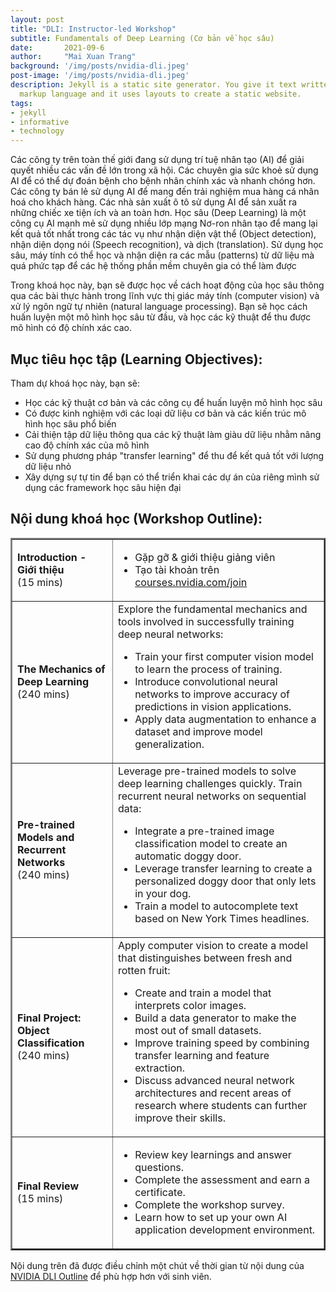 ```yaml
---
layout: post
title: "DLI: Instructor-led Workshop"
subtitle: Fundamentals of Deep Learning (Cơ bản về học sâu)
date:       2021-09-6
author:     "Mai Xuan Trang"
background: '/img/posts/nvidia-dli.jpeg'
post-image: '/img/posts/nvidia-dli.jpeg'
description: Jekyll is a static site generator. You give it text written in your favorite
  markup language and it uses layouts to create a static website.
tags:
- jekyll
- informative
- technology
---
```


Các công ty trên toàn thế giới đang sử dụng trí tuệ nhân tạo (AI) để giải quyết nhiều các vấn đề lớn trong xã hội. Các chuyên gia sức khoẻ sử dụng AI để có thể dự đoán bệnh cho bệnh nhân chính xác và nhanh chóng hơn. Các công ty bán lẻ sử dụng AI để mang đến trải nghiệm mua hàng cá nhân hoá cho khách hàng. Các nhà sản xuất ô tô sử dụng AI để sản xuất ra những chiếc xe tiện ích và an toàn hơn. Học sâu (Deep Learning) là một công cụ AI mạnh mẻ sử dụng nhiều lớp mạng Nơ-ron nhân tạo để mang lại kết quả tốt nhất trong các tác vụ như nhận diện vật thể (Object detection), nhận diện dọng nói (Speech recognition), và dịch (translation). Sử dụng học sâu, máy tính có thể học và nhận diện ra các mẫu (patterns) từ dữ liệu mà quá phức tạp để các hệ thống phần mềm chuyên gia có thể làm được

Trong khoá học này, bạn sẽ được học về cách hoạt động của học sâu thông qua các bài thực hành trong lĩnh vực thị giác máy tính (computer vision) và xử lý ngôn ngữ tự nhiên (natural language processing). Bạn sẽ học cách huấn luyện một mô hình học sâu từ đầu, và học các kỹ thuật để thu được mô hình có độ chính xác cao.

## Mục tiêu học tập (Learning Objectives):

Tham dự khoá học này, bạn sẽ:
- Học các kỹ thuật cơ bản và các công cụ để huấn luyện mô hình học sâu
- Có được kinh nghiệm với các loại dữ liệu cơ bản và các kiến trúc mô hình học sâu phổ biến
- Cải thiện tập dữ liệu thông qua các kỹ thuật làm giàu dữ liệu nhằm nâng cao độ chính xác của mô hình
- Sử dụng phương pháp "transfer learning" để thu để kết quả tốt với lượng dữ liệu nhỏ
- Xây dựng sự tự tin để bạn có thể triển khai các dự án của riêng mình sử dụng các framework học sâu hiện đại


## Nội dung khoá học (Workshop Outline):

<table border="2" cellspacing="0" cellpadding="5"> 
    <tbody> 
     <tr> 
      <td><strong>Introduction - <br>Giới thiệu</strong><br> (15 mins)</td> 
      <td>
       <ul> 
        <li>Gặp gỡ & giới thiệu giảng viên</li> 
        <li>Tạo tài khoản trên 
            <a href="https://courses.nvidia.com/join">courses.nvidia.com/join</a>
        </li>
       </ul></td> 
     </tr> 
     <tr> 
      <td><strong>The Mechanics of Deep Learning</strong><br> (240 mins)</td> 
      <td>
        Explore the fundamental mechanics and tools involved in successfully training deep neural networks:
        <ul> 
        <li>Train your first computer vision model to learn the process of training.</li> 
        <li>Introduce convolutional neural networks to improve accuracy of predictions in vision applications.</li> 
        <li>Apply data augmentation to enhance a dataset and improve model generalization.</li> 
       </ul></td> 
     </tr> 
     <tr> 
      <td ><strong>Pre-trained Models and Recurrent Networks </strong><br> (240 mins)</td> 
      <td>
        Leverage pre-trained models to solve deep learning challenges quickly. Train recurrent neural networks on sequential data:
        <ul> 
        <li>Integrate a pre-trained image classification model to create an automatic doggy door.</li> 
        <li>Leverage transfer learning to create a personalized doggy door that only lets in your dog.</li> 
        <li>Train a model to autocomplete text based on New York Times headlines.</li> 
       </ul></td> 
     </tr> 
     <tr> 
      <td><strong>Final Project: Object Classification </strong><br> (240 mins)</td> 
      <td>
        Apply computer vision to create a model that distinguishes between fresh and rotten fruit:
        <ul> 
        <li>Create and train a model that interprets color images.</li> 
        <li>Build a data generator to make the most out of small datasets.</li> 
        <li>Improve training speed by combining transfer learning and feature extraction.</li> 
        <li>Discuss advanced neural network architectures and recent areas of research where students can further improve their skills.</li> 
       </ul></td> 
     </tr> 
     <tr>
      <td><strong>Final Review</strong><br> (15 mins)</td> 
      <td>
       <ul> 
        <li>Review key learnings and answer questions.</li> 
        <li>Complete the assessment and earn a certificate.</li> 
        <li>Complete the workshop survey.</li> 
        <li>Learn how to set up your own AI application development environment.</li> 
       </ul></td> 
     </tr> 
    </tbody> 
   </table>


Nội dung trên đã được điều chỉnh một chút về thời gian từ nội dung của [NVIDIA DLI Outline](https://pail.phenikaa-uni.edu.vn/downloads/dli-fundamentals-of-deep-learning.pdf) để phù hợp hơn với sinh viên.


